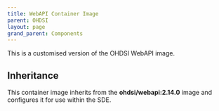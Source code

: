 ```yaml
---
title: WebAPI Container Image
parent: OHDSI
layout: page
grand_parent: Components
---
```


This is a customised version of the OHDSI WebAPI image.

## Inheritance
This container image inherits from the **ohdsi/webapi:2.14.0** image and configures it for use within the SDE.
